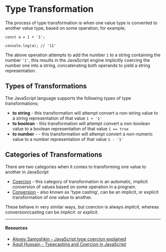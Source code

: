 # Type Transformation

The process of type transformation is when one value type is converted to another value type, based on some operation, for example;

```
const a = 1 + '1';

console.log(a); // '11'
```

The above operation attempts to add the number `1` to a string containing the number `'1'`, this results in the JavaScript engine implicitly coercing the number one into a string, concatenating both operands to yield a string representation.

## Types of Transformations

The JavaScript language supports the following types of type transformations;

- **to string** - this transformation will attempt convert a non-string value to a string representation of that value `1 + '1'`
- **to boolean** - this transformation will attempt convert a non-boolean value to a boolean representation of that value `1 == true`
- **to number** - - this transformation will attempt convert a non-numeric value to a number representation of that value `1 - '1'`

## Categories of Transformations

There are two categories when it comes to transforming one value to another in JavaScript

- [Coercion](./coercion) - this category of transformation is an automatic, implicit conversion of values based on some operation in a program.
- [Conversion](./conversion) - also known as 'type casting', can be an implicit, or explicit transformation of one value to another.

These behave in very similar ways, but coercion is always _implicit_, whereas conversion/casting can be _implicit_. or _explicit_.

---

#### Resources

- [Alexey Samoshkin - JavaScript type coercion explained](https://www.freecodecamp.org/news/js-type-coercion-explained-27ba3d9a2839/)
- [Aquil Hussain - Typecasting and Coercion in JavaScript](https://medium.com/swlh/typecasting-and-coercion-in-javascript-f0d59b0a86db)
